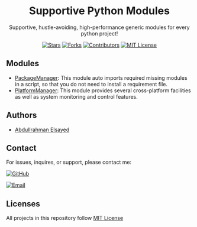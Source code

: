 <div align='center'>
  <h1>Supportive Python Modules</h1>
  <p>Supportive, hustle-avoiding, high-performance generic modules for every python project!</p>


[![Stars](https://img.shields.io/github/stars/AbdullElsayed/SupportivePythonModules?label=Stars)](https://github.com/AbdullElsayed/SupportivePythonModules/stargazers)
[![Forks](https://img.shields.io/github/forks/AbdullElsayed/SupportivePythonModules?label=Forks)](https://github.com/AbdullElsayed/SupportivePythonModules/network/members)
[![Contributors](https://img.shields.io/github/contributors/AbdullElsayed/SupportivePythonModules?label=Contributors)](https://github.com/AbdullElsayed/SupportivePythonModules/graphs/contributors)
[![MIT License](https://img.shields.io/github/license/AbdullElsayed/SupportivePythonModules?label=License)](https://github.com/AbdullElsayed/SupportivePythonModules/blob/main/LICENSE)

</div>

## Modules

- [PackageManager](https://github.com/AbdullElsayed/SupportivePythonModules/tree/Package_Manager): This module auto imports required missing modules in a script, so that you do not need to install a requirement file.
- [PlatformManager](https://github.com/AbdullElsayed/SupportivePythonModules/tree/Platform_Manager): This module provides several cross-platform facilities as well as system monitoring and control features.
  
## Authors

- [Abdullrahman Elsayed](https://www.github.com/AbdullElsayed)

## Contact

For issues, inquires, or support, please contact me:

[![GitHub](https://img.shields.io/badge/GitHub-%40AbdullElsayed-black)](https://github.com/AbdullElsayed/)

[![Email](https://img.shields.io/badge/Email-abdull15199%40gmail.com-black)](mailto:abdull15199.gmail.com)

## Licenses

All projects in this repository follow [MIT License](https://github.com/AbdullElsayed/SupportivePythonModules/blob/main/LICENSE)
